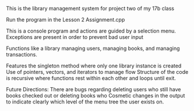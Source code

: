 This is the library management system for project two of my 17b class

Run the program in the Lesson 2 Assignment.cpp 

This is a console program and actions are guided by a selection menu. 
Exceptions are present in order to prevent bad user input 

Functions like a library managing users, managing books, and managing transactions. 

Features the singleton method where only one library instance is created
Use of pointers, vectors, and iterators to manage flow 
Structure of the code is recursive where functions rest within each other and loops until exit. 

Future Directions: 
There are bugs regarding deleting users who still have books checked out or deleting books who 
Cosmetic changes in the output to indicate clearly which level of the menu tree the user exists on. 
